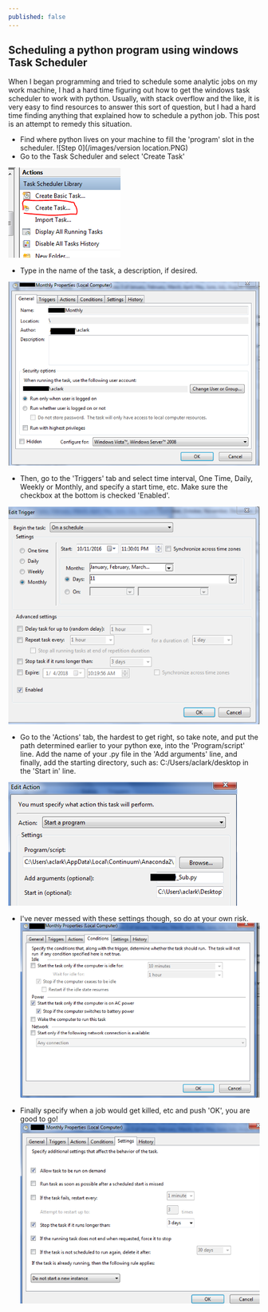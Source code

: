 ```yaml
---
published: false
---
```

## Scheduling a python program using windows Task Scheduler

When I began programming and tried to schedule some analytic jobs on my work machine, I had a hard time figuring out how to get the windows task scheduler to work with python. Usually, with stack overflow and the like, it is very easy to find resources to answer this sort of question, but I had a hard time finding anything that explained how to schedule a python job. This post is an attempt to remedy this situation.

* Find where python lives on your machine to fill the 'program' slot in the scheduler.
![Step 0](/images/version location.PNG)
* Go to the Task Scheduler and select 'Create Task'

![Step 1](/images/sch0.PNG)

* Type in the name of the task, a description, if desired.

![Step 2](/images/sch1.PNG)

* Then, go to the 'Triggers' tab and select time interval, One Time, Daily, Weekly or Monthly, and specify a start time, etc. Make sure the checkbox at the bottom is checked 'Enabled'.

![Step 3](/images/sch2.PNG)
* Go to the 'Actions' tab, the hardest to get right, so take note, and put the path determined earlier to your python exe, into the 'Program/script' line. Add the name of your .py file in the 'Add arguments' line, and finally, add the starting directory, such as: C:/Users/aclark/desktop in the 'Start in' line.

![Step 4](/images/sch3.PNG)

* I've never messed with these settings though, so do at your own risk. 
![Step 5](/images/sch35.PNG)

* Finally specify when a job would get killed, etc and push 'OK', you are good to go!
![Step 6](/images/sch4.PNG)
